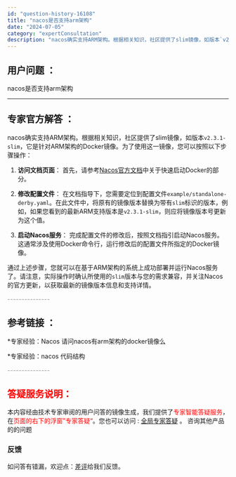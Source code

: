 ```yaml
---
id: "question-history-16108"
title: "nacos是否支持arm架构"
date: "2024-07-05"
category: "expertConsultation"
description: "nacos确实支持ARM架构。根据相关知识，社区提供了slim镜像，如版本`v2.3.1-slim`，它是针对ARM架构的Docker镜像。为了使用这一镜像，您可以按照以下步骤操作：1. **访问文档页面**：   首先，请参考[Nacos官方文档](http://localhost:4321/do"
---
```


## 用户问题 ： 
 nacos是否支持arm架构  

---------------
## 专家官方解答 ：

nacos确实支持ARM架构。根据相关知识，社区提供了slim镜像，如版本`v2.3.1-slim`，它是针对ARM架构的Docker镜像。为了使用这一镜像，您可以按照以下步骤操作：

1. **访问文档页面**：
   首先，请参考[Nacos官方文档](http://localhost:4321/docs/next/quickstart/quick-start-docker/)中关于快速启动Docker的部分。

2. **修改配置文件**：
   在文档指导下，您需要定位到配置文件`example/standalone-derby.yaml`。在此文件中，将原有的镜像版本替换为带有`slim`标识的版本，例如，如果您看到的最新ARM支持版本是`v2.3.1-slim`，则应将镜像版本号更新为这个值。

3. **启动Nacos服务**：
   完成配置文件的修改后，按照文档指引启动Nacos服务。这通常涉及使用Docker命令行，运行修改后的配置文件所指定的Docker镜像。

通过上述步骤，您就可以在基于ARM架构的系统上成功部署并运行Nacos服务了。请注意，实际操作时确认所使用的`slim`版本与您的需求兼容，并关注Nacos的官方更新，以获取最新的镜像版本信息和支持详情。


<font color="#949494">---------------</font> 


## 参考链接 ：

*专家经验：Nacos 请问nacos有arm架构的docker镜像么 
 
 *专家经验：nacos 代码结构 


 <font color="#949494">---------------</font> 
 


## <font color="#FF0000">答疑服务说明：</font> 

本内容经由技术专家审阅的用户问答的镜像生成，我们提供了<font color="#FF0000">专家智能答疑服务</font>，在<font color="#FF0000">页面的右下的浮窗”专家答疑“</font>。您也可以访问 : [全局专家答疑](https://answer.opensource.alibaba.com/docs/intro) 。 咨询其他产品的的问题

### 反馈
如问答有错漏，欢迎点：[差评](https://ai.nacos.io/user/feedbackByEnhancerGradePOJOID?enhancerGradePOJOId=16128)给我们反馈。
